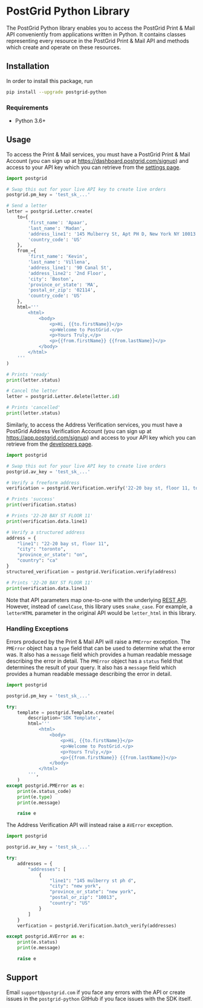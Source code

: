 # PostGrid Python Library

The PostGrid Python library enables you to access the PostGrid Print & Mail API
conveniently from applications written in Python. It contains classes representing
every resource in the PostGrid Print & Mail API and methods which create and operate
on these resources.

## Installation

In order to install this package, run

```bash
pip install --upgrade postgrid-python
```

### Requirements

-  Python 3.6+

## Usage

To access the Print & Mail services, you must have a PostGrid Print & Mail Account (you can sign up at https://dashboard.postgrid.com/signup) and access to your API key which you can retrieve from the [settings page](https://dashboard.postgrid.com/settings).

```python
import postgrid

# Swap this out for your live API key to create live orders
postgrid.pm_key = 'test_sk_...'

# Send a letter
letter = postgrid.Letter.create(
    to={
        'first_name': 'Apaar',
        'last_name': 'Madan',
        'address_line1': '145 Mulberry St, Apt PH D, New York NY 10013',
        'country_code': 'US'
    },
    from_={
        'first_name': 'Kevin',
        'last_name': 'Villena',
        'address_line1': '90 Canal St',
        'address_line2': '2nd Floor',
        'city': 'Boston',
        'province_or_state': 'MA',
        'postal_or_zip': '02114',
        'country_code': 'US'
    },
    html='''
        <html>
            <body>
                <p>Hi, {{to.firstName}}</p>
                <p>Welcome to PostGrid.</p>
                <p>Yours Truly,</p>
                <p>{{from.firstName}} {{from.lastName}}</p>
            </body>
        </html>
    '''
)

# Prints 'ready'
print(letter.status)

# Cancel the letter
letter = postgrid.Letter.delete(letter.id)

# Prints 'cancelled'
print(letter.status)
```

Similarly, to access the Address Verification services, you must have a PostGrid Address Verification Account (you can sign up at https://app.postgrid.com/signup) and access to your API key which you can retrieve from the [developers page](https://app.postgrid.com/dashboard/developers).

```python
import postgrid

# Swap this out for your live API key to create live orders
postgrid.av_key = 'test_sk_...'

# Verify a freeform address
verification = postgrid.Verification.verify('22-20 bay st, floor 11, toronto, on')

# Prints 'success'
print(verification.status)

# Prints '22-20 BAY ST FLOOR 11'
print(verification.data.line1)

# Verify a structured address
address = {
    "line1": "22-20 bay st, floor 11",
    "city": "toronto",
    "province_or_state": "on",
    "country": "ca"
}
structured_verification = postgrid.Verification.verify(address)

# Prints '22-20 BAY ST FLOOR 11'
print(verification.data.line1)
```

Note that API parameters map one-to-one with the underlying [REST API](https://docs.postgrid.com).
However, instead of `camelCase`, this library uses `snake_case`. For example, a `letterHTML` parameter
in the original API would be `letter_html` in this library.

### Handling Exceptions

Errors produced by the Print & Mail API will raise a `PMError` exception. The `PMError`
object has a `type` field that can be used to determine what the error was. It also has a
`message` field which provides a human readable message describing the error in detail. The 
`PMError` object has a `status` field that determines the result of your query. It also has 
a `message` field which provides a human readable message describing the error in detail.

```python
import postgrid

postgrid.pm_key = 'test_sk_...'

try:
    template = postgrid.Template.create(
        description='SDK Template',
        html='''
            <html>
                <body>
                    <p>Hi, {{to.firstName}}</p>
                    <p>Welcome to PostGrid.</p>
                    <p>Yours Truly,</p>
                    <p>{{from.firstName}} {{from.lastName}}</p>
                </body>
            </html>
        ''',
    )
except postgrid.PMError as e:
    print(e.status_code)
    print(e.type)
    print(e.message)

    raise e
```

The Address Verification API will instead raise a `AVError` exception. 

```python
import postgrid

postgrid.av_key = 'test_sk_...'

try:
    addresses = {
        "addresses": [
            {
                "line1": "145 mulberry st ph d",
                "city": "new york",
                "province_or_state": "new york",
                "postal_or_zip": "10013",
                "country": "US"
            }
        ]
    }
    verfication = postgrid.Verification.batch_verify(addresses)

except postgrid.AVError as e:
    print(e.status)
    print(e.message)

    raise e
```

## Support

Email `support@postgrid.com` if you face any errors with the API or create issues in the
`postgrid-python` GitHub if you face issues with the SDK itself.
